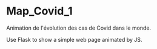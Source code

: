 # Map_Covid_1

Animation de l'évolution des cas de Covid dans le monde.

Use Flask to show a simple web page animated by JS.
